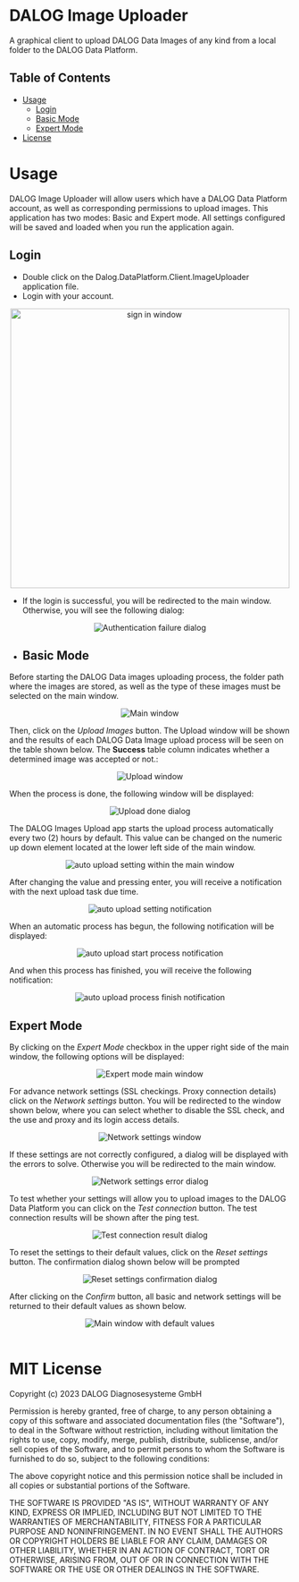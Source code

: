 # DALOG Image Uploader

A graphical client to upload DALOG Data Images of any kind from a local folder to the DALOG Data Platform.

## Table of Contents

-   [Usage](#Usage)
    -   [Login](#Login)
    -   [Basic Mode](#Basic-Mode)
    -   [Expert Mode](#Expert-Mode)
-   [License](#MIT-License)

# Usage

DALOG Image Uploader will allow users which have a DALOG Data Platform account, as well as corresponding permissions to upload images. This application has two modes: Basic and Expert mode. All settings configured will be saved and loaded when you run the application again.

## Login

-   Double click on the Dalog.DataPlatform.Client.ImageUploader application file.
-   Login with your account.

<div align="center">
    <img src="./readme/sign_in.png" alt="sign in window" width="500" height="auto" />
      </div>

-   If the login is successful, you will be redirected to the main window. Otherwise, you will see the following dialog:

 <div align="center">
    <img src="./readme/authentication_failure.png" alt="Authentication failure dialog" />
    </div>

-   ## Basic Mode

Before starting the DALOG Data images uploading process, the folder path where the images are stored, as well as the type of these images must be selected on the main window.

<div align="center">
    <img src="./readme/main_window.png" alt="Main window" />
      </div>

Then, click on the _Upload Images_ button. The Upload window will be shown and the results of each DALOG Data Image upload process will be seen on the table shown below. The **Success** table column indicates whether a determined image was accepted or not.:

<div align="center">
    <img src="./readme/upload_progress_window.png" alt="Upload window" />
      </div>

When the process is done, the following window will be displayed:

<div align="center">
    <img src="./readme/upload_done_dialog.png" alt="Upload done dialog" />
      </div>

The DALOG Images Upload app starts the upload process automatically every two (2) hours by default. This value can be changed on the numeric up down element located at the lower left side of the main window.

<div align="center">
    <img src="./readme/auto_upload_setting.png" alt="auto upload setting within the main window" />
      </div>
      
After changing the value and pressing enter, you will receive a notification with the next upload task due time.

<div align="center">
    <img src="./readme/auto_upload_setting_notification.png" alt="auto upload setting notification" />
      </div>

When an automatic process has begun, the following notification will be displayed:

<div align="center">
    <img src="./readme/auto_upload_start.png" alt="auto upload start process notification" />
      </div>

And when this process has finished, you will receive the following notification:

<div align="center">
    <img src="./readme/auto_upload_finish.png" alt="auto upload process finish notification" />
      </div>

## Expert Mode

By clicking on the _Expert Mode_ checkbox in the upper right side of the main window, the following options will be displayed:

<div align="center">
    <img src="./readme/expert_mode_window.png" alt="Expert mode main window" />
      </div>

For advance network settings (SSL checkings. Proxy connection details) click on the _Network settings_ button. You will be redirected to the window shown below, where you can select whether to disable the SSL check, and the use and proxy and its login access details.

<div align="center">
    <img src="./readme/network_settings_window.png" alt="Network settings window" />
      </div>

If these settings are not correctly configured, a dialog will be displayed with the errors to solve. Otherwise you will be redirected to the main window.

<div align="center">
    <img src="./readme/network_settings_error.png" alt="Network settings error dialog" />
      </div>

To test whether your settings will allow you to upload images to the DALOG Data Platform you can click on the _Test connection_ button. The test connection results will be shown after the ping test.

<div align="center">
    <img src="./readme/test_connection_result.png" alt="Test connection result dialog" />
      </div>
      
To reset the settings to their default values, click on the _Reset settings_ button. The confirmation dialog shown below will be prompted

<div align="center">
    <img src="./readme/reset_settings_confirm.png" alt="Reset settings confirmation dialog" />
      </div>

After clicking on the _Confirm_ button, all basic and network settings will be returned to their default values as shown below.

<div align="center">
    <img src="./readme/reset_settings_values.png" alt="Main window with default values" />
      </div><br />
      
# MIT License

Copyright (c) 2023 DALOG Diagnosesysteme GmbH

Permission is hereby granted, free of charge, to any person obtaining a copy
of this software and associated documentation files (the "Software"), to deal
in the Software without restriction, including without limitation the rights
to use, copy, modify, merge, publish, distribute, sublicense, and/or sell
copies of the Software, and to permit persons to whom the Software is
furnished to do so, subject to the following conditions:

The above copyright notice and this permission notice shall be included in all
copies or substantial portions of the Software.

THE SOFTWARE IS PROVIDED "AS IS", WITHOUT WARRANTY OF ANY KIND, EXPRESS OR
IMPLIED, INCLUDING BUT NOT LIMITED TO THE WARRANTIES OF MERCHANTABILITY,
FITNESS FOR A PARTICULAR PURPOSE AND NONINFRINGEMENT. IN NO EVENT SHALL THE
AUTHORS OR COPYRIGHT HOLDERS BE LIABLE FOR ANY CLAIM, DAMAGES OR OTHER
LIABILITY, WHETHER IN AN ACTION OF CONTRACT, TORT OR OTHERWISE, ARISING FROM,
OUT OF OR IN CONNECTION WITH THE SOFTWARE OR THE USE OR OTHER DEALINGS IN THE
SOFTWARE.
